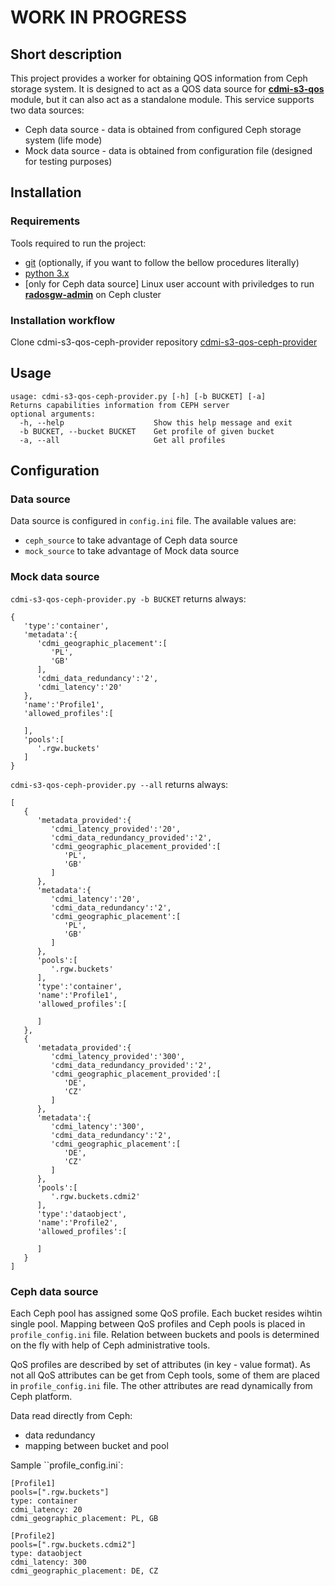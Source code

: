 # WORK IN PROGRESS

## Short description

This project provides a worker for obtaining QOS information from Ceph storage system. It is designed to act as a QOS data source for  [**cdmi-s3-qos**](https://github.com/indigo-dc/cdmi-s3-qos) module, but it can also act as a standalone module.
This service supports two data sources:
* Ceph data source - data is obtained from configured Ceph storage system (life mode)
* Mock data source - data is obtained from configuration file (designed for testing purposes)

## Installation

### Requirements

Tools required to run the project:

* [git](https://git-scm.com/) (optionally, if you want to follow the bellow procedures literally)
* [python 3.x](https://www.python.org/)
* [only for Ceph data source] Linux user account with priviledges to run [**radosgw-admin**](http://docs.ceph.com/docs/hammer/man/8/radosgw-admin/) on Ceph cluster 

### Installation workflow

Clone cdmi-s3-qos-ceph-provider repository [cdmi-s3-qos-ceph-provider](https://github.com/indigo-dc/cdmi-s3-qos-ceph-provider.git)

## Usage

```
usage: cdmi-s3-qos-ceph-provider.py [-h] [-b BUCKET] [-a]
Returns capabilities information from CEPH server
optional arguments:
  -h, --help                    Show this help message and exit
  -b BUCKET, --bucket BUCKET    Get profile of given bucket                    
  -a, --all                     Get all profiles
```

## Configuration

### Data source

Data source is configured in `config.ini` file. The available values are:

* `ceph_source` to take advantage of Ceph data source
* `mock_source` to take advantage of Mock data source

### Mock data source

`cdmi-s3-qos-ceph-provider.py -b BUCKET` returns always:

```
{
   'type':'container',
   'metadata':{
      'cdmi_geographic_placement':[
         'PL',
         'GB'
      ],
      'cdmi_data_redundancy':'2',
      'cdmi_latency':'20'
   },
   'name':'Profile1',
   'allowed_profiles':[

   ],
   'pools':[
      '.rgw.buckets'
   ]
}
```

`cdmi-s3-qos-ceph-provider.py --all` returns always:

```
[
   {
      'metadata_provided':{
         'cdmi_latency_provided':'20',
         'cdmi_data_redundancy_provided':'2',
         'cdmi_geographic_placement_provided':[
            'PL',
            'GB'
         ]
      },
      'metadata':{
         'cdmi_latency':'20',
         'cdmi_data_redundancy':'2',
         'cdmi_geographic_placement':[
            'PL',
            'GB'
         ]
      },
      'pools':[
         '.rgw.buckets'
      ],
      'type':'container',
      'name':'Profile1',
      'allowed_profiles':[

      ]
   },
   {
      'metadata_provided':{
         'cdmi_latency_provided':'300',
         'cdmi_data_redundancy_provided':'2',
         'cdmi_geographic_placement_provided':[
            'DE',
            'CZ'
         ]
      },
      'metadata':{
         'cdmi_latency':'300',
         'cdmi_data_redundancy':'2',
         'cdmi_geographic_placement':[
            'DE',
            'CZ'
         ]
      },
      'pools':[
         '.rgw.buckets.cdmi2'
      ],
      'type':'dataobject',
      'name':'Profile2',
      'allowed_profiles':[

      ]
   }
]
```

### Ceph data source

Each Ceph pool has assigned some QoS profile. Each bucket resides wihtin single pool. Mapping between QoS profiles and Ceph pools is placed in `profile_config.ini` file. Relation between buckets and pools is determined on the fly with help of Ceph administrative tools.

QoS profiles are described by set of attributes (in key - value format). As not all QoS attributes can be get from Ceph tools, some of them are placed in `profile_config.ini` file. The other attributes are read dynamically from Ceph platform.

Data read directly from Ceph:

* data redundancy
* mapping between bucket and pool

Sample ``profile_config.ini`:
```
[Profile1]
pools=[".rgw.buckets"]
type: container
cdmi_latency: 20
cdmi_geographic_placement: PL, GB

[Profile2]
pools=[".rgw.buckets.cdmi2"]
type: dataobject
cdmi_latency: 300
cdmi_geographic_placement: DE, CZ

```
